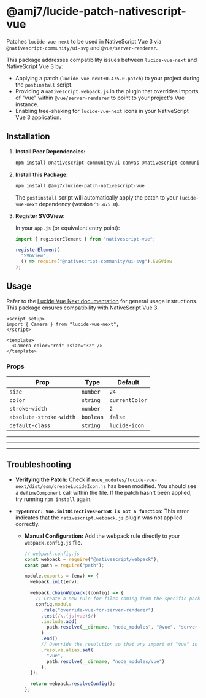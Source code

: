 # @amj7/lucide-patch-nativescript-vue

Patches `lucide-vue-next` to be used in NativeScript Vue 3 via `@nativescript-community/ui-svg` and `@vue/server-renderer`.

This package addresses compatibility issues between `lucide-vue-next` and NativeScript Vue 3 by:

- Applying a patch (`lucide-vue-next+0.475.0.patch`) to your project during the `postinstall` script.
- Providing a `nativescript.webpack.js` in the plugin that overrides imports of "vue" within `@vue/server-renderer` to point to your project's Vue instance.
- Enabling tree-shaking for `lucide-vue-next` icons in your NativeScript Vue 3 application.

## Installation

1.  **Install Peer Dependencies:**

    ```bash
    npm install @nativescript-community/ui-canvas @nativescript-community/ui-svg @vue/server-renderer
    ```

2.  **Install this Package:**

    ```bash
    npm install @amj7/lucide-patch-nativescript-vue
    ```

    The `postinstall` script will automatically apply the patch to your `lucide-vue-next` dependency (version `^0.475.0`).

3.  **Register SVGView:**

    In your `app.js` (or equivalent entry point):

    ```ts
    import { registerElement } from "nativescript-vue";

    registerElement(
      "SVGView",
      () => require("@nativescript-community/ui-svg").SVGView
    );
    ```

## Usage

Refer to the [Lucide Vue Next documentation](https://lucide.dev/guide/packages/lucide-vue-next) for general usage instructions. This package ensures compatibility with NativeScript Vue 3.

```vue
<script setup>
import { Camera } from "lucide-vue-next";
</script>

<template>
  <Camera color="red" :size="32" />
</template>
```

### Props

| Prop                    | Type      | Default        |
| ----------------------- | --------- | -------------- |
| `size`                  | `number`  | `24`           |
| `color`                 | `string`  | `currentColor` |
| `stroke-width`          | `number`  | `2`            |
| `absolute-stroke-width` | `boolean` | `false`        |
| `default-class`         | `string`  | `lucide-icon`  |

---

---

---

## Troubleshooting

- **Verifying the Patch:** Check if `node_modules/lucide-vue-next/dist/esm/createLucideIcon.js` has been modified. You should see a `defineComponent` call within the file. If the patch hasn't been applied, try running `npm install` again.

- **`TypeError: Vue.initDirectivesForSSR is not a function`:** This error indicates that the `nativescript.webpack.js` plugin was not applied correctly.

  - **Manual Configuration:** Add the webpack rule directly to your `webpack.config.js` file.

    ```ts
    // webpack.config.js
    const webpack = require("@nativescript/webpack");
    const path = require("path");

    module.exports = (env) => {
      webpack.init(env);

      webpack.chainWebpack((config) => {
        // Create a new rule for files coming from the specific package.
        config.module
          .rule("override-vue-for-server-renderer")
          .test(/\.(js|vue)$/)
          .include.add(
            path.resolve(__dirname, "node_modules", "@vue", "server-renderer")
          )
          .end()
          // Override the resolution so that any import of "vue" in @vue/server-renderer files points to the original Vue package
          .resolve.alias.set(
            "vue",
            path.resolve(__dirname, "node_modules/vue")
          );
      });

      return webpack.resolveConfig();
    };
    ```
